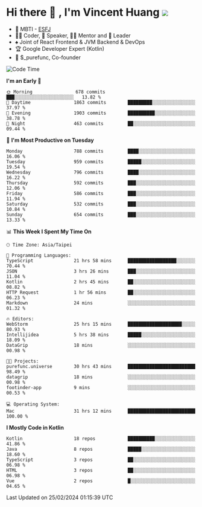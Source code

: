 # Hi there 👋 , I'm Vincent Huang ![](https://komarev.com/ghpvc/?username=Jian-Min-Huang)
- 👀 MBTI - [ESFJ](https://www.16personalities.com/esfj-personality)
- 👨‍💻 Coder, 🎤 Speaker, 👨‍🏫 Mentor and 🚀 Leader
- ♠️ Joint of React Frontend & JVM Backend & DevOps
- 🏆 Google Developer Expert (Kotlin)
- 💼 $_purefunc, Co-founder

<!--START_SECTION:waka-->
![Code Time](http://img.shields.io/badge/Code%20Time-3%2C423%20hrs%208%20mins-blue)

**I'm an Early 🐤** 

```text
🌞 Morning                678 commits         ███░░░░░░░░░░░░░░░░░░░░░░   13.82 % 
🌆 Daytime                1863 commits        █████████░░░░░░░░░░░░░░░░   37.97 % 
🌃 Evening                1903 commits        ██████████░░░░░░░░░░░░░░░   38.78 % 
🌙 Night                  463 commits         ██░░░░░░░░░░░░░░░░░░░░░░░   09.44 % 
```
📅 **I'm Most Productive on Tuesday** 

```text
Monday                   788 commits         ████░░░░░░░░░░░░░░░░░░░░░   16.06 % 
Tuesday                  959 commits         █████░░░░░░░░░░░░░░░░░░░░   19.54 % 
Wednesday                796 commits         ████░░░░░░░░░░░░░░░░░░░░░   16.22 % 
Thursday                 592 commits         ███░░░░░░░░░░░░░░░░░░░░░░   12.06 % 
Friday                   586 commits         ███░░░░░░░░░░░░░░░░░░░░░░   11.94 % 
Saturday                 532 commits         ███░░░░░░░░░░░░░░░░░░░░░░   10.84 % 
Sunday                   654 commits         ███░░░░░░░░░░░░░░░░░░░░░░   13.33 % 
```


📊 **This Week I Spent My Time On** 

```text
🕑︎ Time Zone: Asia/Taipei

💬 Programming Languages: 
TypeScript               21 hrs 58 mins      ██████████████████░░░░░░░   70.44 % 
JSON                     3 hrs 26 mins       ███░░░░░░░░░░░░░░░░░░░░░░   11.04 % 
Kotlin                   2 hrs 45 mins       ██░░░░░░░░░░░░░░░░░░░░░░░   08.82 % 
HTTP Request             1 hr 56 mins        ██░░░░░░░░░░░░░░░░░░░░░░░   06.23 % 
Markdown                 24 mins             ░░░░░░░░░░░░░░░░░░░░░░░░░   01.32 % 

🔥 Editors: 
WebStorm                 25 hrs 15 mins      ████████████████████░░░░░   80.93 % 
Intellijidea             5 hrs 38 mins       █████░░░░░░░░░░░░░░░░░░░░   18.09 % 
DataGrip                 18 mins             ░░░░░░░░░░░░░░░░░░░░░░░░░   00.98 % 

🐱‍💻 Projects: 
purefunc.universe        30 hrs 43 mins      █████████████████████████   98.49 % 
datagrip                 18 mins             ░░░░░░░░░░░░░░░░░░░░░░░░░   00.98 % 
footinder-app            9 mins              ░░░░░░░░░░░░░░░░░░░░░░░░░   00.53 % 

💻 Operating System: 
Mac                      31 hrs 12 mins      █████████████████████████   100.00 % 
```

**I Mostly Code in Kotlin** 

```text
Kotlin                   18 repos            ██████████░░░░░░░░░░░░░░░   41.86 % 
Java                     8 repos             █████░░░░░░░░░░░░░░░░░░░░   18.60 % 
TypeScript               3 repos             ██░░░░░░░░░░░░░░░░░░░░░░░   06.98 % 
HTML                     3 repos             ██░░░░░░░░░░░░░░░░░░░░░░░   06.98 % 
Vue                      2 repos             █░░░░░░░░░░░░░░░░░░░░░░░░   04.65 % 
```




 Last Updated on 25/02/2024 01:15:39 UTC
<!--END_SECTION:waka-->
